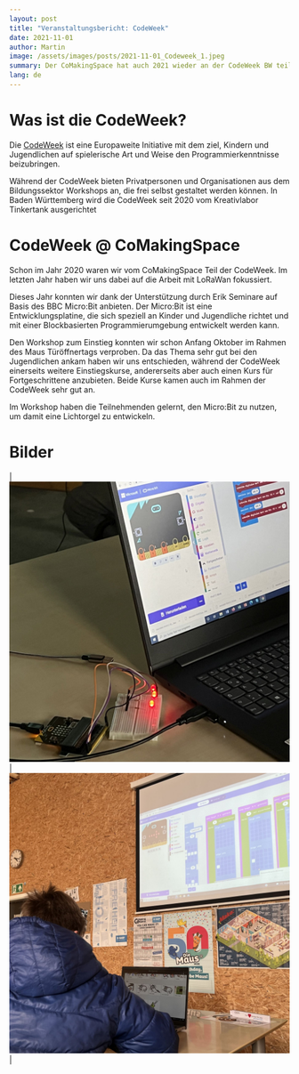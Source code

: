 ```yaml
---
layout: post
title: "Veranstaltungsbericht: CodeWeek"
date: 2021-11-01 
author: Martin
image: /assets/images/posts/2021-11-01_Codeweek_1.jpeg
summary: Der CoMakingSpace hat auch 2021 wieder an der CodeWeek BW teilgenommen!
lang: de
---
```

# Was ist die CodeWeek?

Die [CodeWeek](https://codeweek.eu/) ist eine Europaweite Initiative mit dem ziel, Kindern und Jugendlichen auf spielerische Art und Weise den Programmierkenntnisse beizubringen.

Während der CodeWeek bieten Privatpersonen und Organisationen aus dem Bildungssektor Workshops an, die frei selbst gestaltet werden können. In Baden Württemberg wird die CodeWeek seit 2020 vom Kreativlabor Tinkertank ausgerichtet

# CodeWeek @ CoMakingSpace

Schon im Jahr 2020 waren wir vom CoMakingSpace Teil der CodeWeek. Im letzten Jahr  haben wir uns dabei auf die Arbeit mit LoRaWan fokussiert.

Dieses Jahr konnten wir dank der Unterstützung durch Erik Seminare auf Basis des BBC Micro:Bit anbieten. Der Micro:Bit ist eine Entwicklungsplatine, die sich speziell an Kinder und Jugendliche richtet und mit einer Blockbasierten Programmierumgebung entwickelt werden kann.

Den Workshop zum Einstieg konnten wir schon Anfang Oktober im Rahmen des Maus Türöffnertags verproben. Da das Thema sehr gut bei den Jugendlichen ankam haben wir uns entschieden, während der CodeWeek einerseits weitere Einstiegskurse, andererseits aber auch einen Kurs für Fortgeschrittene anzubieten. Beide Kurse kamen auch im Rahmen der CodeWeek sehr gut an.

Im Workshop haben die Teilnehmenden gelernt, den Micro:Bit zu nutzen, um damit eine Lichtorgel zu entwickeln.

# Bilder

| ![CodeWeek_2](/assets/images/posts/2021-11-01_Codeweek_2.jpeg) | ![CodeWeek 3](/assets/images/posts/2021-11-01_Codeweek_3.jpeg) |
